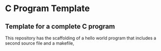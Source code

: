 # C Program Template

## Template for a complete C program

This repository has the scaffolding of a hello world program that includes a second source file and a makefile,
